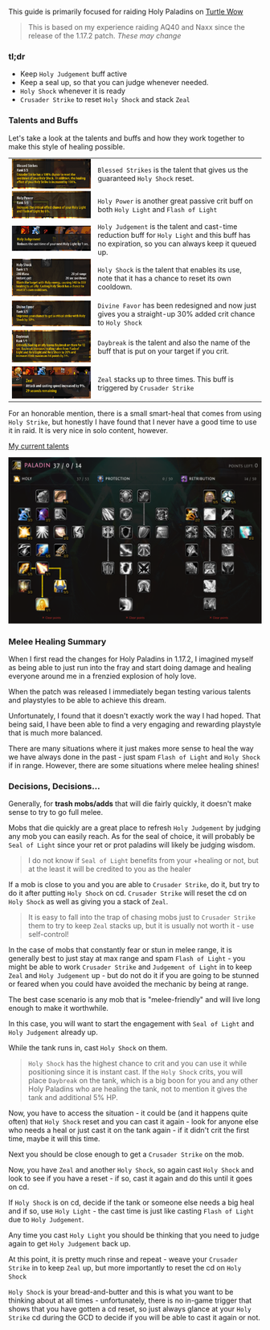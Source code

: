 
This guide is primarily focused for raiding Holy Paladins on [Turtle Wow](https://turtle-wow.com)

> This is based on my experience raiding AQ40 and Naxx since the release of the 1.17.2 patch. *These may change*

### tl;dr

- Keep `Holy Judgement` buff active
- Keep a seal up, so that you can judge whenever needed.
- `Holy Shock` whenever it is ready
- `Crusader Strike` to reset `Holy Shock` and stack `Zeal`

### Talents and Buffs

Let's take a look at the talents and buffs and how they work together to make this style of healing possible.

|           |            |
|-----------|------------|
|<img src="images/blessed-strikes-talent.png"  style="float: left;">|`Blessed Strikes` is the talent that gives us the guaranteed `Holy Shock` reset.|
|<img src="images/holy-power-talent.png">|`Holy Power` is another great passive crit buff on both `Holy Light` and `Flash of Light`|
|<img src="images/holy-judgement-buff.png">|`Holy Judgement` is the talent and cast-time reduction buff for `Holy Light` and this buff has no expiration, so you can always keep it queued up.|
|<img src="images/holy-shock-talent.png">|`Holy Shock` is the talent that enables its use, note that it has a chance to reset its own cooldown.|
|<img src="images/divine-favor-talent.png">|`Divine Favor` has been redesigned and now just gives you a straight-up 30% added crit chance to `Holy Shock`|
|<img src="images/daybreak-talent.png">|`Daybreak` is the talent and also the name of the buff that is put on your target if you crit.|
|<img src="images/zeal-buff.png">|`Zeal` stacks up to three times. This buff is triggered by `Crusader Strike`

For an honorable mention, there is a small smart-heal that comes from using `Holy Strike`, but honestly I have found that I never have a good time to use it in raid. It is very nice in solo content, however. 

[My current talents](https://talents.turtle-wow.org/paladin?points=AoaAYQFQpAYoBAAAAAAAAAAAAAAAFoQAACAAAAAAAAA%3D)

![talents](images/talent-tree.png)

### Melee Healing Summary

When I first read the changes for Holy Paladins in 1.17.2, I imagined myself as being able to just run into the fray and start doing damage and healing everyone around me in a frenzied explosion of holy love.

When the patch was released I immediately began testing various talents and playstyles to be able to achieve this dream.

Unfortunately, I found that it doesn't exactly work the way I had hoped. That being said, I have been able to find a very engaging and rewarding playstyle that is much more balanced.

There are many situations where it just makes more sense to heal the way we have always done in the past - just spam `Flash of Light` and `Holy Shock` if in range. However, there are some situations where melee healing shines! 

### Decisions, Decisions...

Generally, for **trash mobs/adds** that will die fairly quickly, it doesn't make sense to try to go full melee. 

Mobs that die quickly are a great place to refresh `Holy Judgement` by judging any mob you can easily reach. As for the seal of choice, it will probably be `Seal of Light` since your ret or prot paladins will likely be judging wisdom. 
> I do not know if `Seal of Light` benefits from your +healing or not, but at the least it will be credited to you as the healer

If a mob is close to you and you are able to `Crusader Strike`, do it, but try to do it after putting `Holy Shock` on cd. `Crusader Strike` will reset the cd on `Holy Shock` as well as giving you a stack of `Zeal`.
> It is easy to fall into the trap of chasing mobs just to `Crusader Strike` them to try to keep `Zeal` stacks up, but it is usually not worth it - use self-control!

In the case of mobs that constantly fear or stun in melee range, it is generally best to just stay at max range and spam `Flash of Light` - you might be able to work `Crusader Strike` and `Judgement of Light` in to keep `Zeal` and `Holy Judgement` up - but do not do it if you are going to be stunned or feared when you could have avoided the mechanic by being at range.

The best case scenario is any mob that is "melee-friendly" and will live long enough to make it worthwhile. 

In this case, you will want to start the engagement with `Seal of Light` and `Holy Judgement` already up.

While the tank runs in, cast `Holy Shock` on them.
> `Holy Shock` has the highest chance to crit and you can use it while positioning since it is instant cast. If the `Holy Shock` crits, you will place `Daybreak` on the tank, which is a big boon for you and any other Holy Paladins who are healing the tank, not to mention it gives the tank and additional 5% HP.

Now, you have to access the situation - it could be (and it happens quite often) that `Holy Shock` reset and you can cast it again - look for anyone else who needs a heal or just cast it on the tank again - if it didn't crit the first time, maybe it will this time.

Next you should be close enough to get a `Crusader Strike` on the mob. 

Now, you have `Zeal` and another `Holy Shock`, so again cast `Holy Shock` and look to see if you have a reset - if so, cast it again and do this until it goes on cd.

If `Holy Shock` is on cd, decide if the tank or someone else needs a big heal and if so, use `Holy Light` - the cast time is just like casting `Flash of Light` due to `Holy Judgement`.

Any time you cast `Holy Light` you should be thinking that you need to judge again to get `Holy Judgement` back up.

At this point, it is pretty much rinse and repeat - weave your `Crusader Strike` in to keep `Zeal` up, but more importantly to reset the cd on `Holy Shock`

`Holy Shock` is your bread-and-butter and this is what you want to be thinking about at all times - unfortunately, there is no in-game trigger that shows that you have gotten a cd reset, so just always glance at your `Holy Strike` cd during the GCD to decide if you will be able to cast it again or not.
